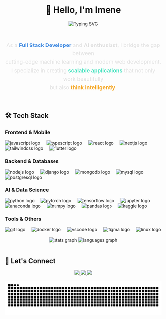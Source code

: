 <h1 align="center">👋 Hello, I'm Imene</h1>

<div align="center">
  
  ![Typing SVG](https://readme-typing-svg.herokuapp.com/?lines=Full+Stack+Developer;AI+%26+ML+Enthusiast&center=true&color=FF6B6B&size=25)
  
</div>

<br>

<div align="center">
  <p style="font-size:17px; line-height:1.6; color:#E0E0E0;">
    As a <strong style="color:#4A90E2">Full Stack Developer</strong> and <strong style="color#FF6B6B">AI enthusiast</strong>, I bridge the gap between<br>
    cutting-edge machine learning and modern web development.<br>
    I specialize in creating <strong style="color:#50E3C2">scalable applications</strong> that not only work beautifully<br>
    but also <strong style="color:#F5A623">think intelligently</strong>.
  </p>
</div>


<br>

## 🛠️ Tech Stack

### **Frontend & Mobile**
<div align="left">
  <img src="https://cdn.jsdelivr.net/gh/devicons/devicon/icons/javascript/javascript-original.svg" height="30" alt="javascript logo" />
  <img width="12" />
  <img src="https://cdn.jsdelivr.net/gh/devicons/devicon/icons/typescript/typescript-original.svg" height="30" alt="typescript logo" />
  <img width="12" />
  <img src="https://cdn.jsdelivr.net/gh/devicons/devicon/icons/react/react-original.svg" height="30" alt="react logo" />
  <img width="12" />
  <img src="https://cdn.jsdelivr.net/gh/devicons/devicon/icons/nextjs/nextjs-original.svg" height="30" alt="nextjs logo" />
  <img width="12" />
  <img src="https://cdn.jsdelivr.net/gh/devicons/devicon/icons/tailwindcss/tailwindcss-original-wordmark.svg" height="30" alt="tailwindcss logo" />
  <img width="12" />
  <img src="https://cdn.jsdelivr.net/gh/devicons/devicon/icons/flutter/flutter-original.svg" height="30" alt="flutter logo" />
</div>

### **Backend & Databases**
<div align="left">
  <img src="https://cdn.jsdelivr.net/gh/devicons/devicon/icons/nodejs/nodejs-original.svg" height="30" alt="nodejs logo" />
  <img width="12" />
  <img src="https://cdn.jsdelivr.net/gh/devicons/devicon/icons/django/django-plain.svg" height="30" alt="django logo" />
  <img width="12" />
  <img src="https://cdn.jsdelivr.net/gh/devicons/devicon/icons/mongodb/mongodb-original.svg" height="30" alt="mongodb logo" />
  <img width="12" />
  <img src="https://cdn.jsdelivr.net/gh/devicons/devicon/icons/mysql/mysql-original.svg" height="30" alt="mysql logo" />
  <img width="12" />
  <img src="https://cdn.jsdelivr.net/gh/devicons/devicon/icons/postgresql/postgresql-original.svg" height="30" alt="postgresql logo" />
</div>

### **AI & Data Science**
<div align="left">
  <img src="https://cdn.jsdelivr.net/gh/devicons/devicon/icons/python/python-original.svg" height="30" alt="python logo" />
  <img width="12" />
  <img src="https://cdn.jsdelivr.net/gh/devicons/devicon/icons/pytorch/pytorch-original.svg" height="30" alt="pytorch logo" />
  <img width="12" />
  <img src="https://cdn.jsdelivr.net/gh/devicons/devicon/icons/tensorflow/tensorflow-original.svg" height="30" alt="tensorflow logo" />
  <img width="12" />
  <img src="https://cdn.jsdelivr.net/gh/devicons/devicon/icons/jupyter/jupyter-original.svg" height="30" alt="jupyter logo" />
  <img width="12" />
  <img src="https://cdn.jsdelivr.net/gh/devicons/devicon/icons/anaconda/anaconda-original.svg" height="30" alt="anaconda logo" />
  <img width="12" />
  <img src="https://cdn.jsdelivr.net/gh/devicons/devicon/icons/numpy/numpy-original.svg" height="30" alt="numpy logo" />
  <img width="12" />
  <img src="https://cdn.jsdelivr.net/gh/devicons/devicon/icons/pandas/pandas-original.svg" height="30" alt="pandas logo" />
  <img width="12" />
  <img src="https://cdn.jsdelivr.net/gh/devicons/devicon/icons/kaggle/kaggle-original.svg" height="30" alt="kaggle logo" />
</div>

### **Tools & Others**
<div align="left">
  <img src="https://cdn.jsdelivr.net/gh/devicons/devicon/icons/git/git-original.svg" height="30" alt="git logo" />
  <img width="12" />
  <img src="https://cdn.jsdelivr.net/gh/devicons/devicon/icons/docker/docker-original.svg" height="30" alt="docker logo" />
  <img width="12" />
  <img src="https://cdn.jsdelivr.net/gh/devicons/devicon/icons/vscode/vscode-original.svg" height="30" alt="vscode logo" />
  <img width="12" />
  <img src="https://cdn.jsdelivr.net/gh/devicons/devicon/icons/figma/figma-original.svg" height="30" alt="figma logo" />
  <img width="12" />
  <img src="https://cdn.jsdelivr.net/gh/devicons/devicon/icons/linux/linux-original.svg" height="30" alt="linux logo" />
</div>

<br>

<div align="center">
  <img src="https://github-readme-stats.vercel.app/api?username=imenei&hide_title=false&hide_rank=false&show_icons=true&include_all_commits=true&count_private=true&disable_animations=false&theme=dracula&locale=en&hide_border=false" height="150" alt="stats graph" />
  <img src="https://github-readme-stats.vercel.app/api/top-langs?username=imenei&locale=en&hide_title=false&layout=compact&card_width=320&langs_count=5&theme=dracula&hide_border=false" height="150" alt="languages graph" />
</div>

<br>

## 🔗 **Let's Connect**

<div align="center">
  <a href="https://www.linkedin.com/in/imene-belmadoui-81b117248/" target="_blank">
    <img src="https://img.shields.io/badge/Professional_Network-0077B5?style=for-the-badge&logo=linkedin&logoColor=white&label=LinkedIn" height="40" />
  </a>
  <a href="mailto:imene.belmadoui@outlook.com" target="_blank">
    <img src="https://img.shields.io/badge/Collaborate-0078D4?style=for-the-badge&logo=microsoft-outlook&logoColor=white&label=Email" height="40" />
  </a>
  <a href="https://github.com/imenei" target="_blank">
    <img src="https://img.shields.io/badge/Explore_Code-181717?style=for-the-badge&logo=github&logoColor=white&label=GitHub" height="40" />
  </a>
</div>

<br clear="both">

<div align="center">
  <img src="https://raw.githubusercontent.com/imenei/imenei/output/dist/snake.svg" alt="Snake animation" />
</div>
